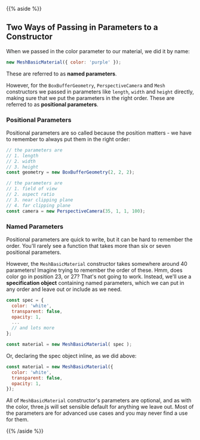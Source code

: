 {{% aside %}}

## Two Ways of Passing in Parameters to a Constructor

When we passed in the color parameter to our material, we did it by name:

```js
new MeshBasicMaterial({ color: 'purple' });
```

These are referred to as **named parameters**.

However, for the `BoxBufferGeometry`, `PerspectiveCamera` and `Mesh` constructors we passed in parameters like `length`, `width` and `height` directly, making sure that we put the parameters in the right order. These are referred to as **positional parameters**.

### Positional Parameters

Positional parameters are so called because the position matters - we have to remember to always put them in the right order:

```js
// the parameters are
// 1. length
// 2. width
// 3. height
const geometry = new BoxBufferGeometry(2, 2, 2);
```

```js
// the parameters are
// 1. field of view
// 2. aspect ratio
// 3. near clipping plane
// 4. far clipping plane
const camera = new PerspectiveCamera(35, 1, 1, 100);
```

### Named Parameters

Positional parameters are quick to write, but it can be hard to remember the order. You'll rarely see a function that takes more than six or seven positional parameters.

However, the `MeshBasicMaterial` constructor takes somewhere around $40$ parameters! Imagine trying to remember the order of these. Hmm, does color go in position $23$, or $27$? That's not going to work. Instead, we'll use a **specification object** containing named parameters, which we can put in any order and leave out or include as we need.

```js
const spec = {
  color: 'white',
  transparent: false,
  opacity: 1,
  ...
  // and lots more
};

const material = new MeshBasicMaterial( spec );
```

Or, declaring the spec object inline, as we did above:

```js
const material = new MeshBasicMaterial({
  color: 'white',
  transparent: false,
  opacity: 1,
});
```

All of `MeshBasicMaterial` constructor's parameters are optional, and as with the color, three.js will set sensible default for anything we leave out. Most of the parameters are for advanced use cases and you may never find a use for them.

{{% /aside %}}